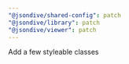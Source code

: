 ```yaml
---
"@jsondive/shared-config": patch
"@jsondive/library": patch
"@jsondive/viewer": patch
---
```


Add a few styleable classes
